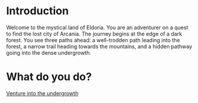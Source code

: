 # Introduction

Welcome to the mystical land of Eldoria. You are an adventurer on a quest to find the lost city of Arcania. The journey begins at the edge of a dark forest. You see three paths ahead: a well-trodden path leading into the forest, a narrow trail heading towards the mountains, and a hidden pathway going into the dense undergrowth.

# What do you do?
[Venture into the undergrowth](undergrowth.md)
